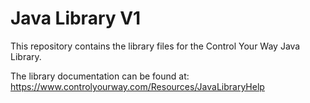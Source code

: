 # Java Library V1

This repository contains the library files for the Control Your Way Java Library.

The library documentation can be found at:
https://www.controlyourway.com/Resources/JavaLibraryHelp